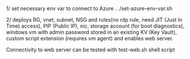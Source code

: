 1/ set necessary env var to connect to Azure . ./set-azure-env-var.sh 

2/ deploys RG, vnet, subnet, NSG and rules(no rdp rule, need JIT (Just In Time) access), PIP (Public IP), nic, storage account (for boot diagnostics), windows vm with admin password stored in an existing KV (Key Vault), custom script extension (requires vm agent) and enables web server. 

Connectivity to web server can be tested with test-web.sh shell script
